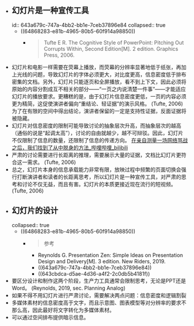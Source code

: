 - ## 幻灯片是一种宣传工具
  id:: 643a679c-747a-4bb2-bb1e-7ceb37896e84
  collapsed:: true
	- ((64868283-e81b-4965-80b5-60f914a98850))
		- > Tufte E R. The Cognitive Style of PowerPoint: Pitching Out Corrupts Within, Second Edition[M]. 2  edition. Graphics Press, 2006.
- 幻灯片和电影一样需要在荧幕上播放，而荧幕的分辨率显著地低于纸张，再加上光线的问题，导致幻灯片的字体必须更大，对比度更高，信息密度低于排布密集的文档。另外，幻灯片只能逐页和全屏播放，看不到上下文，因此必须将原始的内容分割成互不相关的部分——“一页之内说清楚一件事”——才能适应幻灯片的播放要求。更糟糕的是，由于幻灯片信息密度更低，一页的内容必须更为精简，这促使演讲者偏向“重结论、轻证据”的演示风格。 (Tufte, 2006) 为了在有限的空间中得出结论，演讲者保留的一定是支持性证据，反面证据将被隐藏。
- 幻灯片对信息密度的限制可能导致讨论的抽象层次升高，而抽象层次的越高（通俗的说是“起调太高”），讨论的自由就越少，越不可辩驳。因此，幻灯片不仅限制了信息的数量，还限制了信息的传递方向。 [在亲自测量一场网络骂战之后，我们找到了从中脱身的方法_哔哩哔哩_bilibili](https://www.bilibili.com/video/BV1uM411u7tN/?zw&spm_id_from=888.80996.embed_old&vd_source=fc591008a48bd1bb56b8e3ba9a7c2202)
- 严肃的讨论需要进行长距离的推理，需要展示大量的证据，文档比幻灯片更符合这一需求。 (Tufte, 2006)
- 总之，幻灯片本身的信息承载能力非常有限，放映过程中频繁的页面切换会强行打断演讲者和读者的长距离思考，所以幻灯片是一种宣传工具，对严肃的思考和讨论不仅无益，而且有害。幻灯片的本质更接近现在流行的短视频。 (Tufte, 2006)
- ## 幻灯片的设计
  collapsed:: true
	- ((64868283-e81b-4965-80b5-60f914a98850))
		- >参考
			- Reynolds G. Presentation Zen: Simple Ideas on Presentation Design and Delivery[M]. 3  edition. New Riders, 2019.
			- ((643a679c-747a-4bb2-bb1e-7ceb37896e84))
			- ((643cbdca-d5ae-4d36-a4f2-2c0db5b4181f))
- 要区分设计和制作这两个阶段，生产力工具通常会限制思考，无论是PPT还是Word。 (Reynolds, 2019, sec. Planning Analog)
- 如果不得不用幻灯片进行严肃讨论，需要解决两点问题：信息密度和逻辑割裂
- 多媒体素材的信息密度高于文字，而且示意图、图表模型等对分辨率的要求不那么高，因此最好将文字转化为多媒体素材。
- 可以通过空间排布提供暗示信息。